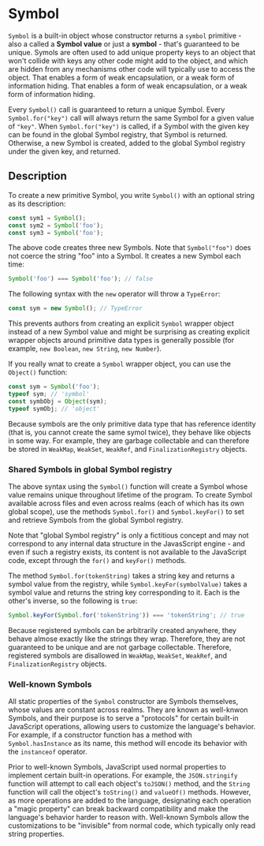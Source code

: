 # Symbol

`Symbol` is a built-in object whose constructor returns a `symbol` primitive - also a called a **Symbol value** or just a **symbol** - that's guaranteed to be unique. Symols are often used to add unique property keys to an object that won't collide with keys any other code might add to the object, and which are hidden from any mechanisms other code will typically use to access the object. That enables a form of weak encapsulation, or a weak form of information hiding. That enables a form of weak encapsulation, or a weak form of information hiding. 

Every `Symbol()` call is guaranteed to return a unique Symbol. Every `Symbol.for("key")` call will always return the same Symbol for a given value of `"key"`. When `Symbol.for("key")` is called, if a Symbol with the given key can be found in the global Symbol registry, that Symbol is returned. Otherwise, a new Symbol is created, added to the global Symbol registry under the given key, and returned.

## Description

To create a new primitive Symbol, you write `Symbol()` with an optional string as its description:

```js
const sym1 = Symbol();
const sym2 = Symbol('foo');
const sym3 = Symbol('foo');
```

The above code creates three new Symbols. Note that `Symbol("foo")` does not coerce the string "foo" into a Symbol. It creates a new Symbol each time:

```js
Symbol('foo') === Symbol('foo'); // false
```

The following syntax with the `new` operator will throw a `TypeError`:

```js
const sym = new Symbol(); // TypeError
```

This prevents authors from creating an explicit `Symbol` wrapper object instead of a new Symbol value and might be surprising as creating explicit wrapper objects around primitive data types is generally possible (for example, `new Boolean`, `new String`, `new Number`).

If you really wnat to create a `Symbol` wrapper object, you can use the `Object()` function:

```js
const sym = Symbol('foo');
typeof sym; // 'symbol'
const symbObj = Object(sym);
typeof symObj; // 'object'
```

Because symbols are the only primitive data type that has reference identity (that is, you cannot create the same symol twice), they behave like objects in some way.
For example, they are garbage collectable and can therefore be stored in `WeakMap`, `WeakSet`, `WeakRef`, and `FinalizationRegistry` objects.

### Shared Symbols in global Symbol registry

The above syntax using the `Symbol()` function will create a Symbol whose value remains unique throughout lifetime of the program.
To create Symbol available across files and even across realms (each of which has its own global scope), use the methods `Symbol.for()` and `Symbol.keyFor()` to set and retrieve Symbols from the global Symbol registry.

Note that "global Symbol registry" is only a fictitious concept and may not correspond to any internal data structure in the JavasScript engine - and even if such a registry exists, its content is not available to the JavaScript code, except through the `for()` and `keyFor()` methods.

The method `Symbol.for(tokenString)` takes a string key and returns a symbol value from the registry, while `Symbol.keyFor(symbolValue)` takes a symbol value and returns the string key corresponding to it.
Each is the other's inverse, so the following is `true`:

```js
Symbol.keyFor(Symbol.for('tokenString')) === 'tokenString'; // true
```

Because registered symbols can be arbitrarily created anywhere, they behave almose exactly like the strings they wrap. Therefore, they are not guaranteed to be unique and are not garbage collectable. Therefore, registered symbols are disallowed in `WeakMap`, `WeakSet`, `WeakRef`, and `FinalizationRegistry` objects.

### Well-known Symbols

All static properties of the `Symbol` constructor are Symbols themselves, whose values are constant across realms.
They are known as well-knwon Symbols, and their purpose is to serve a "protocols" for certain built-in JavaScript operations,
allowing users to customize the language's behavior.
For example, if a constructor function has a method with `Symbol.hasInstance` as its name, this method will encode its behavior with the `instanceof` operator.

Prior to well-known Symbols, JavaScript used normal properties to implement certain built-in operations.
For example, the `JSON.stringify` function will attempt to call each object's `toJSON()` method, and the `String` function will call the object's `toString()` and `valueOf()` methods.
However, as more operations are added to the language, designating each operation a "magic property" can break backward compatibility and make the language's behavior harder to reason with.
Well-known Symbols allow the customizations to be "invisible" from normal code, which typically only read string properties.


































